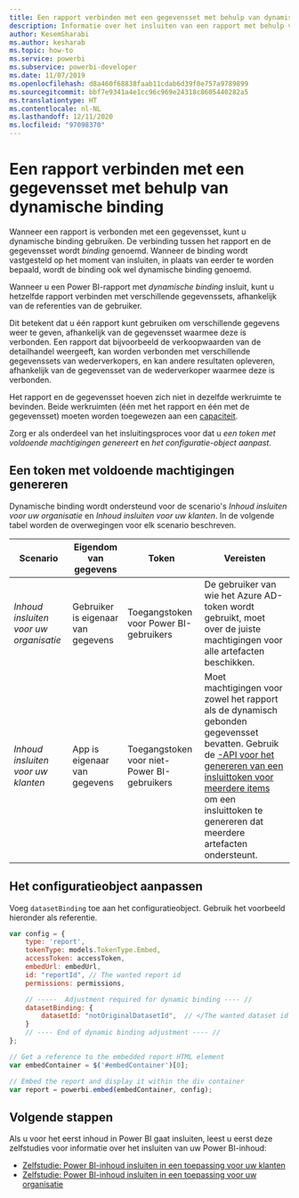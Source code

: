 ```yaml
---
title: Een rapport verbinden met een gegevensset met behulp van dynamische binding in ingesloten analyses in Power BI
description: Informatie over het insluiten van een rapport met behulp van dynamische binding.
author: KesemSharabi
ms.author: kesharab
ms.topic: how-to
ms.service: powerbi
ms.subservice: powerbi-developer
ms.date: 11/07/2019
ms.openlocfilehash: d8a460f68838faab11cdab6d39f0e757a9789899
ms.sourcegitcommit: bbf7e9341a4e1cc96c969e24318c8605440282a5
ms.translationtype: HT
ms.contentlocale: nl-NL
ms.lasthandoff: 12/11/2020
ms.locfileid: "97098370"
---
```

# <a name="connect-a-report-to-a-dataset-using-dynamic-binding"></a>Een rapport verbinden met een gegevensset met behulp van dynamische binding 

Wanneer een rapport is verbonden met een gegevensset, kunt u dynamische binding gebruiken. De verbinding tussen het rapport en de gegevensset wordt *binding* genoemd. Wanneer de binding wordt vastgesteld op het moment van insluiten, in plaats van eerder te worden bepaald, wordt de binding ook wel dynamische binding genoemd.

Wanneer u een Power BI-rapport met *dynamische binding* insluit, kunt u hetzelfde rapport verbinden met verschillende gegevenssets, afhankelijk van de referenties van de gebruiker.

Dit betekent dat u één rapport kunt gebruiken om verschillende gegevens weer te geven, afhankelijk van de gegevensset waarmee deze is verbonden. Een rapport dat bijvoorbeeld de verkoopwaarden van de detailhandel weergeeft, kan worden verbonden met verschillende gegevenssets van wederverkopers, en kan andere resultaten opleveren, afhankelijk van de gegevensset van de wederverkoper waarmee deze is verbonden.

Het rapport en de gegevensset hoeven zich niet in dezelfde werkruimte te bevinden. Beide werkruimten (één met het rapport en één met de gegevensset) moeten worden toegewezen aan een [capaciteit](azure-pbie-create-capacity.md).

Zorg er als onderdeel van het insluitingsproces voor dat u *een token met voldoende machtigingen genereert* en *het configuratie-object aanpast*.

## <a name="generating-a-token-with-sufficient-permissions"></a>Een token met voldoende machtigingen genereren

Dynamische binding wordt ondersteund voor de scenario's *Inhoud insluiten voor uw organisatie* en *Inhoud insluiten voor uw klanten*. In de volgende tabel worden de overwegingen voor elk scenario beschreven.

|Scenario  |Eigendom van gegevens  |Token  |Vereisten  |
|---------|---------|---------|---------|
|*Inhoud insluiten voor uw organisatie*    |Gebruiker is eigenaar van gegevens         |Toegangstoken voor Power BI-gebruikers         |De gebruiker van wie het Azure AD-token wordt gebruikt, moet over de juiste machtigingen voor alle artefacten beschikken.         |
|*Inhoud insluiten voor uw klanten*     |App is eigenaar van gegevens         |Toegangstoken voor niet-Power BI-gebruikers         |Moet machtigingen voor zowel het rapport als de dynamisch gebonden gegevensset bevatten. Gebruik de [-API voor het genereren van een insluittoken voor meerdere items](/rest/api/power-bi/embedtoken/generatetoken) om een insluittoken te genereren dat meerdere artefacten ondersteunt.         |

## <a name="adjusting-the-config-object"></a>Het configuratieobject aanpassen
Voeg `datasetBinding` toe aan het configuratieobject. Gebruik het voorbeeld hieronder als referentie.

```javascript
var config = {
    type: 'report',
    tokenType: models.TokenType.Embed,
    accessToken: accessToken,
    embedUrl: embedUrl,
    id: "reportId", // The wanted report id
    permissions: permissions,

    // -----  Adjustment required for dynamic binding ---- //
    datasetBinding: {
        datasetId: "notOriginalDatasetId",  // </The wanted dataset id
    }
    // ---- End of dynamic binding adjustment ---- //
};

// Get a reference to the embedded report HTML element
var embedContainer = $('#embedContainer')[0];

// Embed the report and display it within the div container
var report = powerbi.embed(embedContainer, config);
```

## <a name="next-steps"></a>Volgende stappen

Als u voor het eerst inhoud in Power BI gaat insluiten, leest u eerst deze zelfstudies voor informatie over het insluiten van uw Power BI-inhoud:
* [Zelfstudie: Power BI-inhoud insluiten in een toepassing voor uw klanten](embed-sample-for-customers.md)
* [Zelfstudie: Power BI-inhoud insluiten in een toepassing voor uw organisatie](embed-sample-for-your-organization.md)